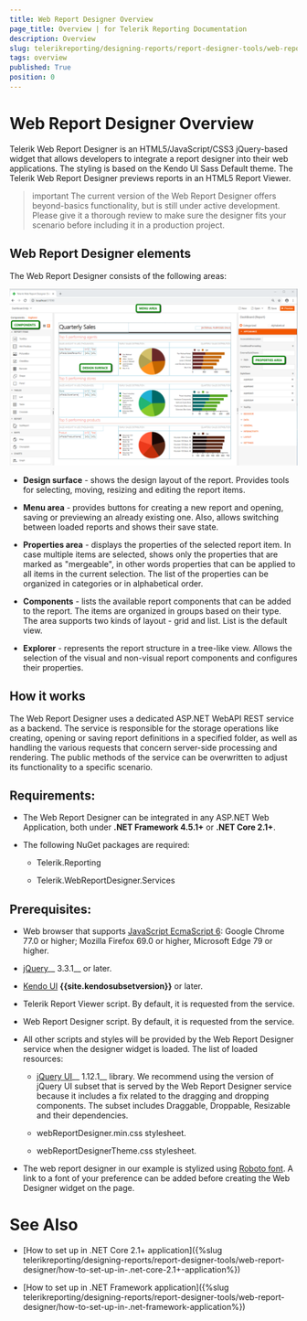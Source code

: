 ```yaml
---
title: Web Report Designer Overview
page_title: Overview | for Telerik Reporting Documentation
description: Overview
slug: telerikreporting/designing-reports/report-designer-tools/web-report-designer/overview
tags: overview
published: True
position: 0
---
```


# Web Report Designer Overview



Telerik Web Report Designer is an HTML5/JavaScript/CSS3 jQuery-based widget that allows developers         to integrate a report designer into their web applications. The styling is based on the Kendo UI Sass Default         theme. The Telerik Web Report Designer previews reports in an HTML5 Report Viewer.       

>important The current version of the Web Report Designer offers beyond-basics functionality, but is still under           active development. Please give it a thorough review to make sure the designer fits your scenario            before including it in a production project.         


## Web Report Designer elements

The Web Report Designer consists of the following areas:  

  ![Web Report Designer With Dashboard Report](images/Designer/web-report-designer-dashboard.png)

* __Design surface__ - shows the design layout of the report. Provides tools for selecting, moving,               resizing and editing the report items.             

* __Menu area__ - provides buttons for creating a new report and opening, saving or previewing an               already existing one. Also, allows switching between loaded reports and shows their save state.             

* __Properties area__ - displays the properties of the selected report item. In case multiple items               are selected, shows only the properties that are marked as "mergeable", in other words properties               that can be applied to all items in the current selection. The list of the properties can be               organized in categories or in alphabetical order.             

* __Components__ - lists the available report components that can be added to the report. The items are               organized in groups based on their type. The area supports two kinds of layout - grid and list.               List is the default view.             

* __Explorer__ - represents the report structure in a tree-like view. Allows the selection of the visual               and non-visual report components and configures their properties.             

## How it works

The Web Report Designer uses a dedicated ASP.NET WebAPI REST service as a backend. The service           is responsible for the storage operations like creating, opening or saving report definitions           in a specified folder, as well as handling the various requests that concern server-side processing           and rendering. The public methods of the service can be overwritten to adjust its functionality           to a specific scenario.         

## Requirements:

* The Web Report Designer can be integrated in any ASP.NET Web Application, both               under __.NET Framework 4.5.1+__ or __.NET Core 2.1+__.             

* The following NuGet packages are required:             

   + Telerik.Reporting                 

   + Telerik.WebReportDesigner.Services                 

## Prerequisites:

* Web browser that supports               [JavaScript EcmaScript 6](https://es6.io): Google Chrome 77.0 or higher;               Mozilla Firefox 69.0 or higher, Microsoft Edge 79 or higher.             

* [jQuery](http://jquery.com/download/)__ 3.3.1__ or later.             

* [Kendo UI](http://www.kendoui.com/) __{{site.kendosubsetversion}}__ or later.             

* Telerik Report Viewer script. By default, it is requested from the service.             

* Web Report Designer script. By default, it is requested from the service.             

* All other scripts and styles will be provided by the Web Report Designer service               when the designer widget is loaded. The list of loaded resources:             

   + [jQuery UI](https://jqueryui.com/)__ 1.12.1__ library.                   We recommend using the version of jQuery UI subset that is                   served by the Web Report Designer service because it includes a fix related to                   the dragging and dropping components.                 The subset includes Draggable, Droppable, Resizable and their dependencies.                 

   + webReportDesigner.min.css stylesheet.

   + webReportDesignerTheme.css stylesheet.

* The web report designer in our example is stylized using               [Roboto font](https://fonts.google.com/specimen/Roboto). A link to a font of your               preference can be added before creating the Web Designer widget on the page.             

# See Also


 * [How to set up in .NET Core 2.1+ application]({%slug telerikreporting/designing-reports/report-designer-tools/web-report-designer/how-to-set-up-in-.net-core-2.1+-application%})

 * [How to set up in .NET Framework application]({%slug telerikreporting/designing-reports/report-designer-tools/web-report-designer/how-to-set-up-in-.net-framework-application%})
